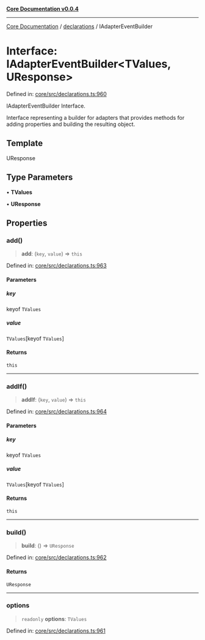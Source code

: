 [**Core Documentation v0.0.4**](../../README.md)

***

[Core Documentation](../../modules.md) / [declarations](../README.md) / IAdapterEventBuilder

# Interface: IAdapterEventBuilder\<TValues, UResponse\>

Defined in: [core/src/declarations.ts:960](https://github.com/stonemjs/core/blob/93efe04ef1a71ad6f49c3b315da54d45ace50f23/src/declarations.ts#L960)

IAdapterEventBuilder Interface.

Interface representing a builder for adapters that provides methods for adding properties and building the resulting object.

## Template

UResponse

## Type Parameters

• **TValues**

• **UResponse**

## Properties

### add()

> **add**: (`key`, `value`) => `this`

Defined in: [core/src/declarations.ts:963](https://github.com/stonemjs/core/blob/93efe04ef1a71ad6f49c3b315da54d45ace50f23/src/declarations.ts#L963)

#### Parameters

##### key

keyof `TValues`

##### value

`TValues`\[keyof `TValues`\]

#### Returns

`this`

***

### addIf()

> **addIf**: (`key`, `value`) => `this`

Defined in: [core/src/declarations.ts:964](https://github.com/stonemjs/core/blob/93efe04ef1a71ad6f49c3b315da54d45ace50f23/src/declarations.ts#L964)

#### Parameters

##### key

keyof `TValues`

##### value

`TValues`\[keyof `TValues`\]

#### Returns

`this`

***

### build()

> **build**: () => `UResponse`

Defined in: [core/src/declarations.ts:962](https://github.com/stonemjs/core/blob/93efe04ef1a71ad6f49c3b315da54d45ace50f23/src/declarations.ts#L962)

#### Returns

`UResponse`

***

### options

> `readonly` **options**: `TValues`

Defined in: [core/src/declarations.ts:961](https://github.com/stonemjs/core/blob/93efe04ef1a71ad6f49c3b315da54d45ace50f23/src/declarations.ts#L961)
